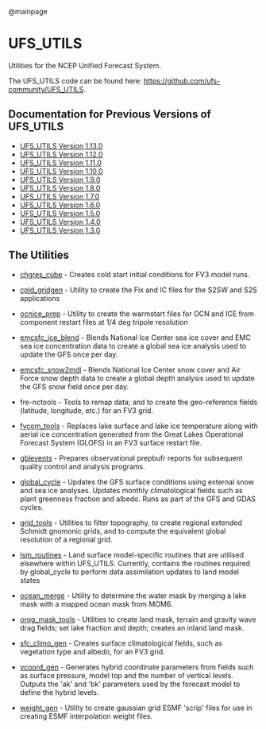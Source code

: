 @mainpage

# UFS_UTILS

Utilities for the NCEP Unified Forecast System.

The UFS_UTILS code can be found here:
https://github.com/ufs-community/UFS_UTILS.

## Documentation for Previous Versions of UFS_UTILS

* [UFS_UTILS Version 1.13.0](ver-1.13.0/index.html)
* [UFS_UTILS Version 1.12.0](ver-1.12.0/index.html)
* [UFS_UTILS Version 1.11.0](ver-1.11.0/index.html)
* [UFS_UTILS Version 1.10.0](ver-1.10.0/index.html)
* [UFS_UTILS Version 1.9.0](ver-1.9.0/index.html)
* [UFS_UTILS Version 1.8.0](ver-1.8.0/index.html)
* [UFS_UTILS Version 1.7.0](ver-1.7.0/index.html)
* [UFS_UTILS Version 1.6.0](ver-1.6.0/index.html)
* [UFS_UTILS Version 1.5.0](ver-1.5.0/index.html)
* [UFS_UTILS Version 1.4.0](ver-1.4.0/index.html)
* [UFS_UTILS Version 1.3.0](ver-1.3.0/index.html)

## The Utilities

- <a href="chgres_cube/index.html">chgres_cube</a> - Creates cold
  start initial conditions for FV3 model runs.

- <a href="cpld_gridgen/index.html">cpld_gridgen</a> - Utility to
  create the Fix and IC files for the S2SW and S2S applications

- <a href="ocnice_prep/index.html">ocnice_prep</a> - Utility to
  create the warmstart files for OCN and ICE from component restart
  files at 1/4 deg tripole resolution

- <a href="emcsfc_ice_blend/index.html">emcsfc_ice_blend</a> - Blends
  National Ice Center sea ice cover and EMC sea ice concentration data
  to create a global sea ice analysis used to update the GFS once per
  day.

- <a href="emcsfc_snow2mdl/index.html">emcsfc_snow2mdl</a> - Blends
  National Ice Center snow cover and Air Force snow depth data to
  create a global depth analysis used to update the GFS snow field
  once per day.

- fre-nctools - Tools to remap data; and to create the geo-reference
  fields (latitude, longitude, etc.) for an FV3 grid.

- <a href="fvcom_tools/index.html">fvcom_tools</a> - Replaces lake
  surface and lake ice temperature along with aerial ice concentration
  generated from the Great Lakes Operational Forecast System (GLOFS)
  in an FV3 surface restart file.

- <a href="gblevents/index.html">gblevents</a> -
  Prepares observational prepbufr reports for subsequent quality
  control and analysis programs.

- <a href="global_cycle/index.html">global_cycle</a> -
  Updates the GFS surface conditions using external snow and sea ice
  analyses. Updates monthly climatological fields such as plant
  greenness fraction and albedo. Runs as part of the GFS and GDAS
  cycles.

- <a href="grid_tools/index.html">grid_tools</a> -
  Utilities to filter topography, to create regional extended Schmidt
  gnomonic grids, and to compute the equivalent global resolution of a
  regional grid.

- <a href="lsm_routines/index.html">lsm_routines</a> - Land surface
  model-specific routines that are utilised elsewhere within UFS_UTILS.
  Currently, contains the routines required by global_cycle to
  perform data assimilation updates to land model states

- <a href="ocean_merge/index.html">ocean_merge</a> - Utility to
  determine the water mask by merging a lake mask with a mapped
  ocean mask from MOM6.

- <a href="orog_mask_tools/index.html">orog_mask_tools</a> - Utilities
  to create land mask, terrain and gravity wave drag fields; set lake
  fraction and depth; creates an inland land mask.

- <a href="sfc_climo_gen/index.html">sfc_climo_gen</a> - Creates
  surface climatological fields, such as vegetation type and albedo,
  for an FV3 grid.

- <a href="vcoord_gen/index.html">vcoord_gen</a> - Generates hybrid
  coordinate parameters from fields such as surface pressure, model
  top and the number of vertical levels. Outputs the 'ak' and 'bk'
  parameters used by the forecast model to define the hybrid levels.

- <a href="weight_gen/index.html">weight_gen</a> - Utility to
  create gaussian grid ESMF 'scrip' files for use in creating
  ESMF interpolation weight files.
